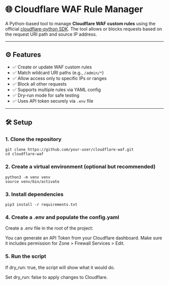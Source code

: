 # 🌐 Cloudflare WAF Rule Manager

A Python-based tool to manage **Cloudflare WAF custom rules** using the official [cloudflare-python SDK](https://github.com/cloudflare/cloudflare-python). The tool allows or blocks requests based on the request URI path and source IP address.

---

## ⚙️ Features

- ✅ Create or update WAF custom rules
- ✅ Match wildcard URI paths (e.g., `/admin/*`)
- ✅ Allow access only to specific IPs or ranges
- ✅ Block all other requests
- ✅ Supports multiple rules via YAML config
- ✅ Dry-run mode for safe testing
- ✅ Uses API token securely via `.env` file

---

## 🛠️ Setup

### 1. Clone the repository

```
git clone https://github.com/your-user/cloudflare-waf.git
cd cloudflare-waf
```

### 2. Create a virtual environment (optional but recommended)

```
python3 -m venv venv
source venv/bin/activate
```

### 3. Install dependencies

```
pip3 install -r requirements.txt
```

### 4. Create a .env and populate the config.yaml

Create a .env file in the root of the project:

You can generate an API Token from your Cloudflare dashboard.
Make sure it includes permission for Zone > Firewall Services > Edit.


### 5. Run the script

If dry_run: true, the script will show what it would do.

Set dry_run: false to apply changes to Cloudflare.